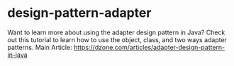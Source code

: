 # design-pattern-adapter
Want to learn more about using the adapter design pattern in Java? Check out this tutorial to learn how to use the object, class, and two ways adapter patterns.
Main Article: https://dzone.com/articles/adapter-design-pattern-in-java
